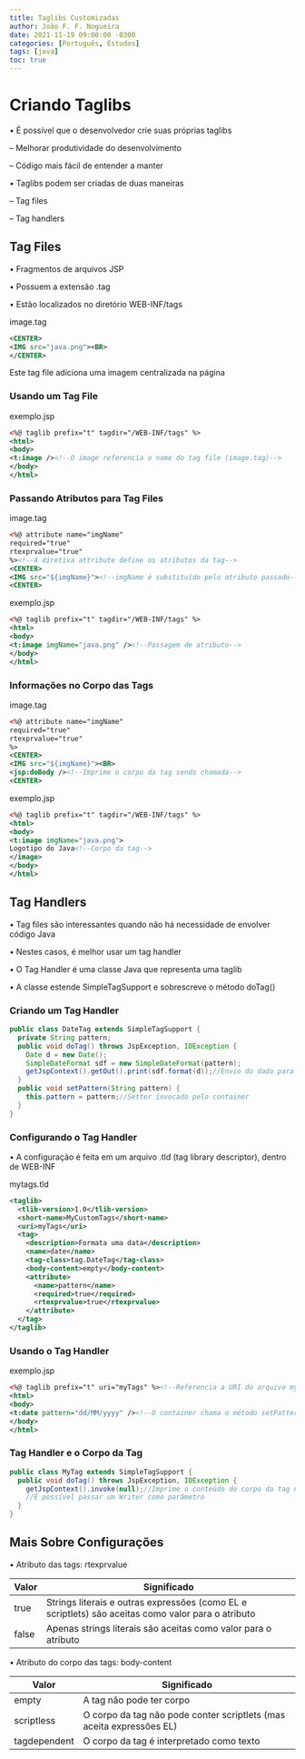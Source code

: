 ```yaml
---
title: Taglibs Customizadas
author: João F. F. Nogueira
date: 2021-11-19 09:00:00 -0300
categories: [Português, Estudos]
tags: [java]
toc: true
---
```


# Criando Taglibs

• É possível que o desenvolvedor crie suas próprias taglibs

– Melhorar produtividade do desenvolvimento

– Código mais fácil de entender a manter

• Taglibs podem ser criadas de duas maneiras

– Tag files

– Tag handlers

## Tag Files

• Fragmentos de arquivos JSP

• Possuem a extensão .tag

• Estão localizados no diretório WEB-INF/tags

image.tag
```xml
<CENTER>
<IMG src="java.png"><BR>
</CENTER>
```
Este tag file adiciona uma imagem centralizada na página

### Usando um Tag File

exemplo.jsp
```xml
<%@ taglib prefix="t" tagdir="/WEB-INF/tags" %>
<html>
<body>
<t:image /><!--O image referencia o nome do tag file (image.tag)-->
</body>
</html>
```

### Passando Atributos para Tag Files

image.tag
```xml
<%@ attribute name="imgName"
required="true"
rtexprvalue="true"
%><!--A diretiva attribute define os atributos da tag-->
<CENTER>
<IMG src="${imgName}"><!--imgName é substituído pelo atributo passado-->
<CENTER>
```

exemplo.jsp
```xml
<%@ taglib prefix="t" tagdir="/WEB-INF/tags" %>
<html>
<body>
<t:image imgName="java.png" /><!--Passagem de atributo-->
</body>
</html>
```

### Informações no Corpo das Tags

image.tag
```xml
<%@ attribute name="imgName"
required="true"
rtexprvalue="true"
%>
<CENTER>
<IMG src="${imgName}"><BR>
<jsp:doBody /><!--Imprime o corpo da tag sendo chamada-->
<CENTER>
```

exemplo.jsp
```xml
<%@ taglib prefix="t" tagdir="/WEB-INF/tags" %>
<html>
<body>
<t:image imgName="java.png">
Logotipo do Java<!--Corpo da tag-->
</image>
</body>
</html>
```

## Tag Handlers

• Tag files são interessantes quando não há necessidade de envolver código Java

• Nestes casos, é melhor usar um tag handler

• O Tag Handler é uma classe Java que representa uma taglib

• A classe estende SimpleTagSupport e sobrescreve o método doTag()

### Criando um Tag Handler

```java
public class DateTag extends SimpleTagSupport {
  private String pattern;
  public void doTag() throws JspException, IOException {
    Date d = new Date();
    SimpleDateFormat sdf = new SimpleDateFormat(pattern);
    getJspContext().getOut().print(sdf.format(d));//Envio do dado para a response
  }
  public void setPattern(String pattern) {
    this.pattern = pattern;//Setter invocado pelo container
  }
}
```

### Configurando o Tag Handler

• A configuração é feita em um arquivo .tld (tag library descriptor), dentro de WEB-INF

mytags.tld
```xml
<taglib>
  <tlib-version>1.0</tlib-version>
  <short-name>MyCustomTags</short-name>
  <uri>myTags</uri>
  <tag>
    <description>Formata uma data</description>
    <name>date</name>
    <tag-class>tag.DateTag</tag-class>
    <body-content>empty</body-content>
    <attribute>
      <name>pattern</name>
      <required>true</required>
      <rtexprvalue>true</rtexprvalue>
    </attribute>
  </tag>
</taglib>
```

### Usando o Tag Handler

exemplo.jsp
```xml
<%@ taglib prefix="t" uri="myTags" %><!--Referencia a URI do arquivo mytags.tld-->
<html>
<body>
<t:date pattern="dd/MM/yyyy" /><!--O container chama o método setPattern() no handler-->
</body>
</html>
```

### Tag Handler e o Corpo da Tag

```java
public class MyTag extends SimpleTagSupport {
  public void doTag() throws JspException, IOException {
    getJspContext().invoke(null);//Imprime o conteúdo do corpo da tag na response
    //É possível passar um Writer como parâmetro
  }
}
```

## Mais Sobre Configurações

• Atributo das tags: rtexprvalue

| Valor | Significado                                                                                         |
|-------|-----------------------------------------------------------------------------------------------------|
| true  |  Strings literais e outras expressões (como EL e scriptlets) são aceitas como valor para o atributo |
| false |  Apenas strings literais são aceitas como valor para o atributo                                     |

• Atributo do corpo das tags: body-content

| Valor        | Significado                                                          |
|--------------|----------------------------------------------------------------------|
| empty        | A tag não pode ter corpo                                             |
| scriptless   | O corpo da tag não pode conter scriptlets (mas aceita expressões EL) |
| tagdependent | O corpo da tag é interpretado como texto                             |
